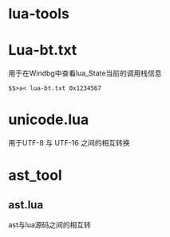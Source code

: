 # lua-tools

# Lua-bt.txt
用于在Windbg中查看lua_State当前的调用栈信息

`
$$>a< lua-bt.txt 0x1234567	
`
# unicode.lua
用于UTF-8 与 UTF-16 之间的相互转换

# ast_tool
## ast.lua 
ast与lua源码之间的相互转
